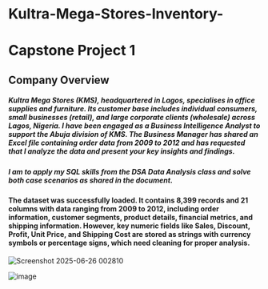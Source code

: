 # Kultra-Mega-Stores-Inventory-
# Capstone Project 1
## Company Overview 
##### Kultra Mega Stores (KMS), headquartered in Lagos, specialises in office supplies and furniture. Its customer base includes individual consumers, small businesses (retail), and large corporate clients (wholesale) across Lagos, Nigeria. I have been engaged as a Business Intelligence Analyst to support the Abuja division of KMS. The Business Manager has shared an Excel file containing order data from 2009 to 2012 and has requested that I analyze the data and present your key insights and findings. 
##### I am to apply my SQL skills from the DSA Data Analysis class and solve both case scenarios as shared in the document. 

#### The dataset was successfully loaded. It contains 8,399 records and 21 columns with data ranging from 2009 to 2012, including order information, customer segments, product details, financial metrics, and shipping information. However, key numeric fields like Sales, Discount, Profit, Unit Price, and Shipping Cost are stored as strings with currency symbols or percentage signs, which need cleaning for proper analysis.

![Screenshot 2025-06-26 002810](https://github.com/user-attachments/assets/3e3dff70-47a9-4e1b-84b5-4aafb52cb4cd)

![image](https://github.com/user-attachments/assets/407dac72-f9bc-4353-94ed-b4bf74b53773)


